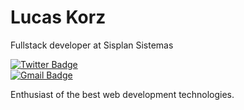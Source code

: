 # Lucas Korz

Fullstack developer at Sisplan Sistemas

[![Twitter Badge](https://img.shields.io/badge/-@lucaskorzoff-00875f?style=flat-square&labelColor=00875f&logo=twitter&logoColor=white&link=https://twitter.com/lucaskorz)](https://twitter.com/lucaskorzoff)  
[![Gmail Badge](https://img.shields.io/badge/-lucaskorz10@gmail.com-00875f?style=flat-square&logo=Gmail&logoColor=white&link=mailto:lucaskorz10@gmail.com)](mailto:lucaskorz10@gmail.com)

Enthusiast of the best web development technologies.
